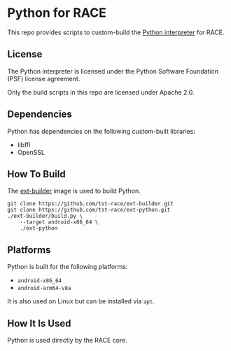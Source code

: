# Python for RACE

This repo provides scripts to custom-build the
[Python interpreter](https://python.org) for RACE.

## License

The Python interpreter is licensed under the Python Software Foundation
(PSF) license agreement.

Only the build scripts in this repo are licensed under Apache 2.0.

## Dependencies

Python has dependencies on the following custom-built libraries:

* libffi
* OpenSSL

## How To Build

The [ext-builder](https://github.com/tst-race/ext-builder) image is used to
build Python.

```
git clone https://github.com/tst-race/ext-builder.git
git clone https://github.com/tst-race/ext-python.git
./ext-builder/build.py \
    --target android-x86_64 \
    ./ext-python
```

## Platforms

Python is built for the following platforms:

* `android-x86_64`
* `android-arm64-v8a`

It is also used on Linux but can be installed via `apt`.

## How It Is Used

Python is used directly by the RACE core.
